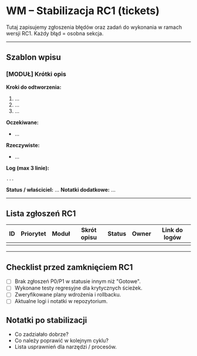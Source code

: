 # WM – Stabilizacja RC1 (tickets)

Tutaj zapisujemy zgłoszenia błędów oraz zadań do wykonania w ramach wersji RC1.
Każdy błąd = osobna sekcja.

---

## Szablon wpisu

### [MODUŁ] Krótki opis
**Kroki do odtworzenia:**
1. …
2. …
3. …

**Oczekiwane:**
- …

**Rzeczywiste:**
- …

**Log (max 3 linie):**
```
...
```

**Status / właściciel:** …
**Notatki dodatkowe:** …

---

## Lista zgłoszeń RC1

| ID | Priorytet | Moduł | Skrót opisu | Status | Owner | Link do logów |
|----|-----------|-------|-------------|--------|-------|----------------|
|    |           |       |             |        |       |                |

---

## Checklist przed zamknięciem RC1
- [ ] Brak zgłoszeń P0/P1 w statusie innym niż "Gotowe".
- [ ] Wykonane testy regresyjne dla krytycznych ścieżek.
- [ ] Zweryfikowane plany wdrożenia i rollbacku.
- [ ] Aktualne logi i notatki w repozytorium.

## Notatki po stabilizacji
- Co zadziałało dobrze?
- Co należy poprawić w kolejnym cyklu?
- Lista usprawnień dla narzędzi / procesów.
